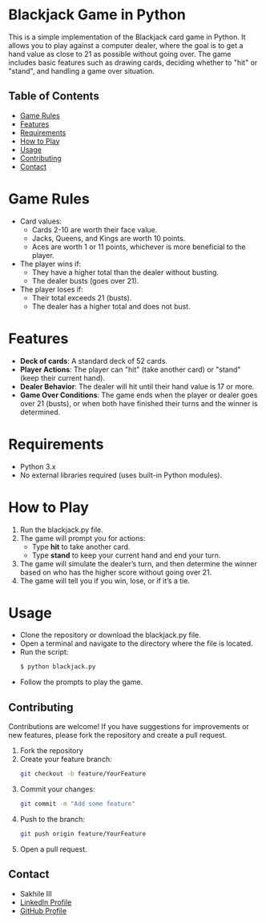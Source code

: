 # Blackjack Game in Python
This is a simple implementation of the Blackjack card game in Python. It allows you to play against a computer dealer, where the goal is to get a hand value as close to 21 as possible without going over. The game includes basic features such as drawing cards, deciding whether to "hit" or "stand", and handling a game over situation.

## Table of Contents
- [Game Rules](#game-rules)
- [Features](#features)
- [Requirements](#requirements)
- [How to Play](#how-to-play)
- [Usage](#usage)
- [Contributing](#contributing)
- [Contact](#contact)

# Game Rules
- Card values:
    - Cards 2-10 are worth their face value.
    - Jacks, Queens, and Kings are worth 10 points.
    - Aces are worth 1 or 11 points, whichever is more beneficial to the player.
- The player wins if:
    - They have a higher total than the dealer without busting.
    - The dealer busts (goes over 21).
- The player loses if:
    - Their total exceeds 21 (busts).
    - The dealer has a higher total and does not bust.

# Features
- **Deck of cards**: A standard deck of 52 cards.
- **Player Actions**: The player can "hit" (take another card) or "stand" (keep their current hand).
- **Dealer Behavior**: The dealer will hit until their hand value is 17 or more.
- **Game Over Conditions**: The game ends when the player or dealer goes over 21 (busts), or when both have finished their turns and the winner is determined.

# Requirements
- Python 3.x
- No external libraries required (uses built-in Python modules).

# How to Play
1. Run the blackjack.py file.
2. The game will prompt you for actions:
    - Type **hit** to take another card.
    - Type **stand** to keep your current hand and end your turn.
3. The game will simulate the dealer’s turn, and then determine the winner based on who has the higher score without going over 21.
4. The game will tell you if you win, lose, or if it’s a tie.

# Usage
- Clone the repository or download the blackjack.py file.
- Open a terminal and navigate to the directory where the file is located.
- Run the script:
    ```bash
    $ python blackjack.py
    ```
- Follow the prompts to play the game.

## Contributing

Contributions are welcome! If you have suggestions for improvements or new features, please fork the repository and create a pull request.
1. Fork the repository
2. Create your feature branch:
   ```bash
   git checkout -b feature/YourFeature
   ```
3. Commit your changes:
   ```bash
   git commit -m "Add some feature"
   ```
4. Push to the branch:
   ```bash
   git push origin feature/YourFeature
   ```
5. Open a pull request.

## Contact
- Sakhile III  
- [LinkedIn Profile](https://www.linkedin.com/in/sakhile-ndlazi)
- [GitHub Profile](https://github.com/sakhileln)
